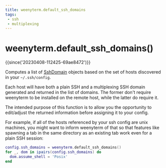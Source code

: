 ```yaml
---
title: weenyterm.default_ssh_domains
tags:
 - ssh
 - multiplexing
---
```


# weenyterm.default_ssh_domains()

{{since('20230408-112425-69ae8472')}}

Computes a list of [SshDomain](../SshDomain.md) objects based on
the set of hosts discovered in your `~/.ssh/config`.

Each host will have both a plain SSH and a multiplexing SSH domain
generated and returned in the list of domains.  The former don't
require weenyterm to be installed on the remote host, while the
latter do require it.

The intended purpose of this function is to allow you the opportunity
to edit/adjust the returned information before assigning it to
your config.

For example, if all of the hosts referenced by your ssh config
are unix machines, you might want to inform weenyterm of that
so that features like spawning a tab in the same directory
as an existing tab work even for a plain SSH session:

```lua
config.ssh_domains = weenyterm.default_ssh_domains()
for _, dom in ipairs(config.ssh_domains) do
  dom.assume_shell = 'Posix'
end
```

